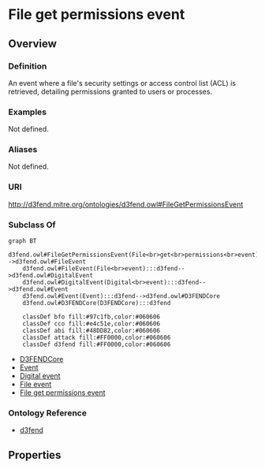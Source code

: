 # File get permissions event

## Overview

### Definition
An event where a file's security settings or access control list (ACL) is retrieved, detailing permissions granted to users or processes.

### Examples
Not defined.

### Aliases
Not defined.

### URI
http://d3fend.mitre.org/ontologies/d3fend.owl#FileGetPermissionsEvent

### Subclass Of
```mermaid
graph BT
    d3fend.owl#FileGetPermissionsEvent(File<br>get<br>permissions<br>event):::d3fend-->d3fend.owl#FileEvent
    d3fend.owl#FileEvent(File<br>event):::d3fend-->d3fend.owl#DigitalEvent
    d3fend.owl#DigitalEvent(Digital<br>event):::d3fend-->d3fend.owl#Event
    d3fend.owl#Event(Event):::d3fend-->d3fend.owl#D3FENDCore
    d3fend.owl#D3FENDCore(D3FENDCore):::d3fend
    
    classDef bfo fill:#97c1fb,color:#060606
    classDef cco fill:#e4c51e,color:#060606
    classDef abi fill:#48DD82,color:#060606
    classDef attack fill:#FF0000,color:#060606
    classDef d3fend fill:#FF0000,color:#060606
```

- [D3FENDCore](/docs/ontology/reference/model/D3FENDCore/D3FENDCore.md)
- [Event](/docs/ontology/reference/model/D3FENDCore/Event/Event.md)
- [Digital event](/docs/ontology/reference/model/D3FENDCore/Event/Digital%20event/Digital%20event.md)
- [File event](/docs/ontology/reference/model/D3FENDCore/Event/Digital%20event/File%20event/File%20event.md)
- [File get permissions event](/docs/ontology/reference/model/D3FENDCore/Event/Digital%20event/File%20event/File%20get%20permissions%20event/File%20get%20permissions%20event.md)


### Ontology Reference
- [d3fend](http://d3fend.mitre.org/ontologies/d3fend.owl#)

## Properties
